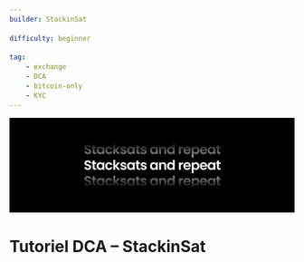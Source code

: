 ```yaml
---
builder: StackinSat

difficulty: beginner 

tag: 
    - exchange
    - DCA
    - bitcoin-only
    - KYC
---
```

![cover](assets\0.jpeg)


# Tutoriel DCA – StackinSat